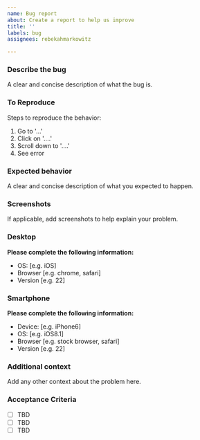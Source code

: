 ```yaml
---
name: Bug report
about: Create a report to help us improve
title: ''
labels: bug
assignees: rebekahmarkowitz

---
```


### Describe the bug
A clear and concise description of what the bug is.

### To Reproduce
Steps to reproduce the behavior:
1. Go to '...'
2. Click on '....'
3. Scroll down to '....'
4. See error

### Expected behavior
A clear and concise description of what you expected to happen.

### Screenshots
If applicable, add screenshots to help explain your problem.

### Desktop 
**Please complete the following information:**
 - OS: [e.g. iOS]
 - Browser [e.g. chrome, safari]
 - Version [e.g. 22]

### Smartphone
**Please complete the following information:**
 - Device: [e.g. iPhone6]
 - OS: [e.g. iOS8.1]
 - Browser [e.g. stock browser, safari]
 - Version [e.g. 22]

### Additional context
Add any other context about the problem here.

### Acceptance Criteria
- [ ] TBD
- [ ] TBD
- [ ] TBD
